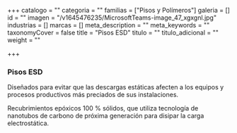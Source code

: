 +++
catalogo = ""
categoria = ""
familias = ["Pisos y Polímeros"]
galeria = []
id = ""
imagen = "/v1645476235/MicrosoftTeams-image_47_xgxgnl.jpg"
industrias = []
marcas = []
meta_description = ""
meta_keywords = ""
taxonomyCover = false
title = "Pisos ESD"
titulo = ""
titulo_adicional = ""
weight = ""

+++
### Pisos ESD

Diseñados para evitar que las descargas estáticas afecten a los equipos y procesos productivos más preciados de sus instalaciones.

Recubrimientos epóxicos 100 % sólidos, que utiliza tecnología de nanotubos de carbono de próxima generación para disipar la carga electrostática.